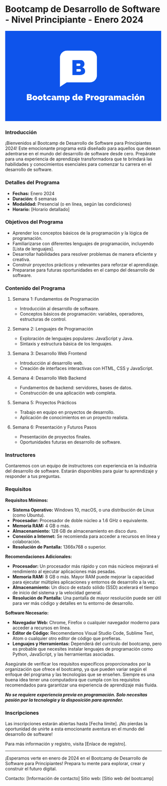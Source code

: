 # Bootcamp de Desarrollo de Software - Nivel Principiante - Enero 2024
![Descripción de la imagen](assets/image.png)
      
### Introducción

¡Bienvenidos al Bootcamp de Desarrollo de Software para Principiantes 2024! Este emocionante programa está diseñado para aquellos que desean adentrarse en el mundo del desarrollo de software desde cero. Prepárate para una experiencia de aprendizaje transformadora que te brindará las habilidades y conocimientos esenciales para comenzar tu carrera en el desarrollo de software.

### Detalles del Programa

- **Fechas:** Enero 2024
- **Duración:** 6 semanas
- **Modalidad:** Presencial (o en línea, según las condiciones)
- **Horario:** [Horario detallado]

### Objetivos del Programa

- Aprender los conceptos básicos de la programación y la lógica de programación.
- Familiarizarse con diferentes lenguajes de programación, incluyendo [Lista de lenguajes].
- Desarrollar habilidades para resolver problemas de manera eficiente y creativa.
- Construir proyectos prácticos y relevantes para reforzar el aprendizaje.
- Prepararse para futuras oportunidades en el campo del desarrollo de software.

### Contenido del Programa

1. Semana 1: Fundamentos de Programación
    - Introducción al desarrollo de software.
    - Conceptos básicos de programación: variables, operadores, estructuras de control.

2. Semana 2: Lenguajes de Programación
    - Exploración de lenguajes populares:  JavaScript y Java.
    - Sintaxis y estructura básica de los lenguajes.

3. Semana 3: Desarrollo Web Frontend
    - Introducción al desarrollo web.
    - Creación de interfaces interactivas con HTML, CSS y JavaScript.

4. Semana 4: Desarrollo Web Backend
    - Fundamentos de backend: servidores, bases de datos.
    - Construcción de una aplicación web completa.

5. Semana 5: Proyectos Prácticos
    - Trabajo en equipo en proyectos de desarrollo.
    - Aplicación de conocimientos en un proyecto realista.

6. Semana 6: Presentación y Futuros Pasos
    - Presentación de proyectos finales.
    - Oportunidades futuras en desarrollo de software.

### Instructores

Contaremos con un equipo de instructores con experiencia en la industria del desarrollo de software. Estarán disponibles para guiar tu aprendizaje y responder a tus preguntas.

### Requisitos


**Requisitos Mínimos:**

- **Sistema Operativo:** Windows 10, macOS, o una distribución de Linux (como Ubuntu).
- **Procesador:** Procesador de doble núcleo a 1.6 GHz o equivalente.
- **Memoria RAM:** 4 GB o más.
- **Almacenamiento:** 128 GB de almacenamiento en disco duro.
- **Conexión a Internet:** Se recomienda para acceder a recursos en línea y colaboración.
- **Resolución de Pantalla:** 1366x768 o superior.

**Recomendaciones Adicionales:**

- **Procesador:** Un procesador más rápido y con más núcleos mejorará el rendimiento al ejecutar aplicaciones más pesadas.
- **Memoria RAM:** 8 GB o más. Mayor RAM puede mejorar la capacidad para ejecutar múltiples aplicaciones y entornos de desarrollo a la vez.
- **Almacenamiento:** Un disco de estado sólido (SSD) acelerará el tiempo de inicio del sistema y la velocidad general.
- **Resolución de Pantalla:** Una pantalla de mayor resolución puede ser útil para ver más código y detalles en tu entorno de desarrollo.

**Software Necesario:**

- **Navegador Web:** Chrome, Firefox o cualquier navegador moderno para acceder a recursos en línea.
- **Editor de Código:** Recomendamos Visual Studio Code, Sublime Text, Atom o cualquier otro editor de código que prefieras.
- **Lenguajes y Herramientas:** Dependerá del currículo del bootcamp, pero es probable que necesites instalar lenguajes de programación como Python, JavaScript, y las herramientas asociadas.

Asegúrate de verificar los requisitos específicos proporcionados por la organización que ofrece el bootcamp, ya que pueden variar según el enfoque del programa y las tecnologías que se enseñen. Siempre es una buena idea tener una computadora que cumpla con los requisitos recomendados para garantizar una experiencia de aprendizaje más fluida.

***No se requiere experiencia previa en programación. Solo necesitas pasión por la tecnología y la disposición para aprender.***


### Inscripciones

Las inscripciones estarán abiertas hasta [Fecha límite]. ¡No pierdas la oportunidad de unirte a esta emocionante aventura en el mundo del desarrollo de software!

Para más información y registro, visita [Enlace de registro].

---------------------------------------------------------------------

¡Esperamos verte en enero de 2024 en el Bootcamp de Desarrollo de Software para Principiantes! Prepara tu mente para explorar, crear y construir el futuro digital.

Contacto: [Información de contacto]
Sitio web: [Sitio web del bootcamp]

